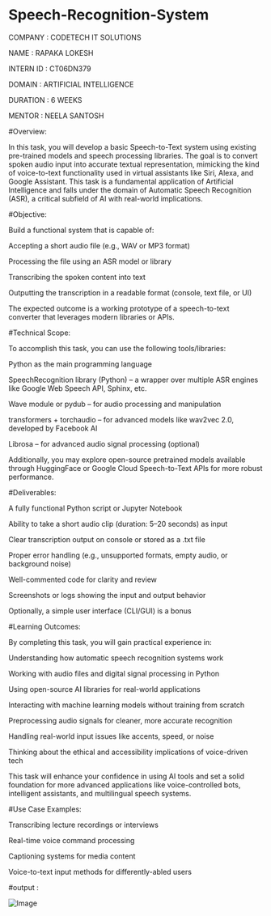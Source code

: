 # Speech-Recognition-System


COMPANY : CODETECH IT SOLUTIONS

NAME : RAPAKA LOKESH

INTERN ID : CT06DN379

DOMAIN : ARTIFICIAL INTELLIGENCE

DURATION : 6 WEEKS

MENTOR : NEELA SANTOSH


#Overview:

In this task, you will develop a basic Speech-to-Text system using existing pre-trained models and speech processing libraries. The goal is to convert spoken audio input into accurate textual representation, mimicking the kind of voice-to-text functionality used in virtual assistants like Siri, Alexa, and Google Assistant. This task is a fundamental application of Artificial Intelligence and falls under the domain of Automatic Speech Recognition (ASR), a critical subfield of AI with real-world implications.

#Objective:

Build a functional system that is capable of:

Accepting a short audio file (e.g., WAV or MP3 format)

Processing the file using an ASR model or library

Transcribing the spoken content into text

Outputting the transcription in a readable format (console, text file, or UI)

The expected outcome is a working prototype of a speech-to-text converter that leverages modern libraries or APIs.

#Technical Scope:

To accomplish this task, you can use the following tools/libraries:

Python as the main programming language

SpeechRecognition library (Python) – a wrapper over multiple ASR engines like Google Web Speech API, Sphinx, etc.

Wave module or pydub – for audio processing and manipulation

transformers + torchaudio – for advanced models like wav2vec 2.0, developed by Facebook AI

Librosa – for advanced audio signal processing (optional)

Additionally, you may explore open-source pretrained models available through HuggingFace or Google Cloud Speech-to-Text APIs for more robust performance.

#Deliverables:

A fully functional Python script or Jupyter Notebook

Ability to take a short audio clip (duration: 5–20 seconds) as input

Clear transcription output on console or stored as a .txt file

Proper error handling (e.g., unsupported formats, empty audio, or background noise)

Well-commented code for clarity and review

Screenshots or logs showing the input and output behavior

Optionally, a simple user interface (CLI/GUI) is a bonus

#Learning Outcomes:

By completing this task, you will gain practical experience in:

Understanding how automatic speech recognition systems work

Working with audio files and digital signal processing in Python

Using open-source AI libraries for real-world applications

Interacting with machine learning models without training from scratch

Preprocessing audio signals for cleaner, more accurate recognition

Handling real-world input issues like accents, speed, or noise

Thinking about the ethical and accessibility implications of voice-driven tech

This task will enhance your confidence in using AI tools and set a solid foundation for more advanced applications like voice-controlled bots, intelligent assistants, and multilingual speech systems.

#Use Case Examples:

Transcribing lecture recordings or interviews

Real-time voice command processing

Captioning systems for media content

Voice-to-text input methods for differently-abled users

#output :

![Image](https://github.com/user-attachments/assets/69572f3d-7120-4e1d-985b-0055e0553331)
